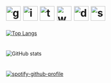 # [<img src='https://cdn.jsdelivr.net/npm/simple-icons@3.0.1/icons/github.svg' alt='github' height='40'>](https://github.com/joylool)  [<img src='https://cdn.jsdelivr.net/npm/simple-icons@3.0.1/icons/instagram.svg' alt='instagram' height='40'>](https://www.instagram.com/joylolxyz/)  [<img src='https://cdn.jsdelivr.net/npm/simple-icons@3.0.1/icons/twitter.svg' alt='twitter' height='40'>](https://twitter.com/joylolxyz)  [<img src='https://cdn.jsdelivr.net/npm/simple-icons@3.0.1/icons/icloud.svg' alt='website' height='40'>](www.joylol.xyz)  [<img src='https://cdn.jsdelivr.net/npm/simple-icons@3.0.1/icons/discord.svg' alt='discord' height='40'>](https://discords.com/bio/p/joylool)  [<img src='https://cdn.jsdelivr.net/npm/simple-icons@3.0.1/icons/snapchat.svg' alt='snapchat' height='40'>](https://snapchat.com/add/joyclenuwu)  


[![Top Langs](https://github-readme-stats.vercel.app/api/top-langs/?username=joylool)](https://github.com/anuraghazra/github-readme-stats)

#
![GitHub stats](https://github-readme-stats.vercel.app/api?username=joylool&show_icons=true)  

#
[![spotify-github-profile](https://spotify-github-profile.vercel.app/api/view?uid=21iaphpwcb2zcl7goxny3iq5i&cover_image=true&theme=novatorem)](https://github.com/kittinan/spotify-github-profile)
